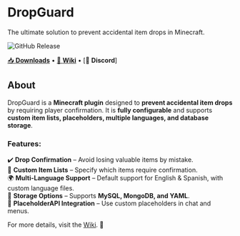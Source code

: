 # **DropGuard**  
The ultimate solution to prevent accidental item drops in Minecraft.  

![GitHub Release](https://img.shields.io/github/v/release/MrNickax/DropGuard?style=flat-square)  

[📥 **Downloads**](https://github.com/MrNickax/DropGuard/releases) • [📖 **Wiki**](https://github.com/MrNickax/DropGuard/wiki) • [💬 **Discord**]

## **About**  
DropGuard is a **Minecraft plugin** designed to **prevent accidental item drops** by requiring player confirmation. It is **fully configurable** and supports **custom item lists, placeholders, multiple languages, and database storage**.  

### **Features:**  
✔️ **Drop Confirmation** – Avoid losing valuable items by mistake.  
📜 **Custom Item Lists** – Specify which items require confirmation.  
🌍 **Multi-Language Support** – Default support for English & Spanish, with custom language files.  
💾 **Storage Options** – Supports **MySQL, MongoDB, and YAML**.  
🔗 **PlaceholderAPI Integration** – Use custom placeholders in chat and menus.  

For more details, visit the [Wiki](https://github.com/MrNickax/DropGuard/wiki). 🚀
